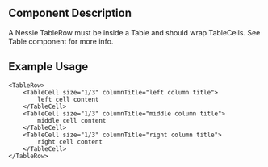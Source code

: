 Component Description
---------------------

A Nessie TableRow must be inside a Table and should wrap TableCells. See Table component for more info.

Example Usage
-------------

    <TableRow>
        <TableCell size="1/3" columnTitle="left column title">
        	left cell content
        </TableCell>
        <TableCell size="1/3" columnTitle="middle column title">
        	middle cell content
        </TableCell>
        <TableCell size="1/3" columnTitle="right column title">
        	right cell content
        </TableCell>
    </TableRow>
